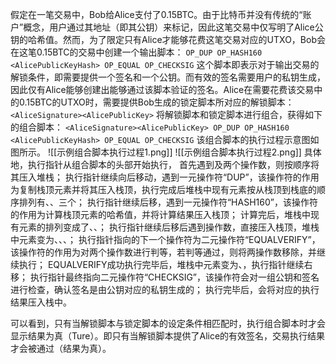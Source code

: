 假定在一笔交易中，Bob给Alice支付了0.15BTC。由于比特币并没有传统的“账户”概念，用户通过其地址（即其公钥）来标记，因此这笔交易中仅写明了Alice公钥的哈希值。然而，为了限定只有Alice才能够花费这笔交易对应的UTXO，Bob会在这笔0.15BTC的交易中创建一个输出脚本：
`OP_DUP OP_HASH160 <AlicePublicKeyHash> OP_EQUAL OP_CHECKSIG`
这个脚本即表示对于输出交易的解锁条件，即需要提供一个签名和一个公钥。而有效的签名需要用户的私钥生成，因此仅有Alice能够创建出能够通过该脚本验证的签名。Alice在需要花费该交易中的0.15BTC的UTXO时，需要提供Bob生成的锁定脚本所对应的解锁脚本：
`<AliceSignature><AlicePublicKey>`
将解锁脚本和锁定脚本进行组合，获得如下的组合脚本：
`<AliceSignature><AlicePublicKey> OP_DUP OP_HASH160 <AlicePublicKeyHash> OP_EQUAL OP_CHECKSIG` 
该组合脚本的执行过程示意图如图所示。
![[示例组合脚本执行过程1.png]]
![[示例组合脚本执行过程2.png]]
具体地，执行指针从组合脚本的头部开始执行，
首先遇到<Signature>及<PubKey>两个操作数，则按顺序将其压入堆栈；
执行指针继续向后移动，遇到一元操作符“DUP”，该操作符的作用为复制栈顶元素并将其压入栈顶，执行完成后堆栈中现有元素按从栈顶到栈底的顺序排列有<PubKey>、<PubKey>、<Signature>三个；
执行指针继续后移，遇到一元操作符“HASH160”，该操作符的作用为计算栈顶元素的哈希值，并将计算结果压入栈顶；
计算完后，堆栈中现有元素的排列变成了<PubKeyHash>、<PubKey>、<Signature>；
执行指针继续后移后遇到操作数<PubKeyHash>，直接压入栈顶，堆栈中元素变为<PubKeyHash>、<PubKeyHash>、<PubKey>、<Signature>；
执行指针指向的下一个操作符为二元操作符“EQUALVERIFY”，该操作符的作用为对两个操作数进行判等，若判等通过，则将两操作数移除，并继续执行；
EQUALVERIFY成功执行完毕后，堆栈中元素变为<PubKey>、<Signature>，执行指针继续右移；
执行指针最终指向二元操作符“CHECKSIG”，该操作符会对一组公钥和签名进行检查，确认签名是由公钥对应的私钥生成的；
执行完毕后，会将对应的执行结果压入栈中。

可以看到，只有当解锁脚本与锁定脚本的设定条件相匹配时，执行组合脚本时才会显示结果为真（Ture）。即只有当解锁脚本提供了Alice的有效签名，交易执行结果才会被通过（结果为真）。
